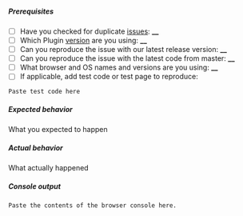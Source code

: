 <!-- If you are raising a bug playing a stream, you must fill out the following or your issue may not be responded to. For features or improvements, you may delete this. -->

##### Prerequisites

- [ ] Have you checked for duplicate [issues](https://github.com/kaltura/playkit-js-ima/issues): **\_\_**
- [ ] Which Plugin [version](https://github.com/kaltura/playkit-js-ima/releases) are you using: **\_\_**
- [ ] Can you reproduce the issue with our latest release version: **\_\_**
- [ ] Can you reproduce the issue with the latest code from master: **\_\_**
- [ ] What browser and OS names and versions are you using: **\_\_**
- [ ] If applicable, add test code or test page to reproduce:

```
Paste test code here
```

##### Expected behavior

What you expected to happen

##### Actual behavior

What actually happened

##### Console output

```
Paste the contents of the browser console here.
```
